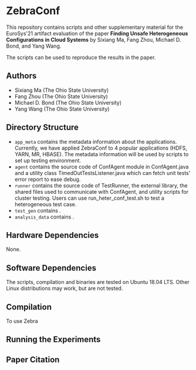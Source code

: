 ZebraConf
===============
This repository contains scripts and other supplementary material
for the EuroSys'21 artifact evaluation of the paper **Finding Unsafe Heterogeneous Configurations in Cloud Systems** 
by Sixiang Ma, Fang Zhou, Michael D. Bond, and Yang Wang.

The scripts can be used to reproduce the results in the paper.

Authors
------- 
 * Sixiang Ma (The Ohio State University)
 * Fang Zhou (The Ohio State University)
 * Michael D. Bond (The Ohio State University)
 * Yang Wang (The Ohio State University)

Directory Structure
-------------------
 * `app_meta` contains the metadata information about the applications. Currently, we have applied ZebraConf to 4 popular applications (HDFS, YARN, MR, HBASE). The metadata information will be used by scripts to set up testing environment.
 * `agent` contains the source code of ConfAgent module in ConfAgent.java and a utility class TimedOutTestsListener.java which can fetch unit tests' error report to ease debug. 
 * `runner` contains the source code of TestRunner, the external library, the shared files used to communicate with ConfAgent, and utility scripts for cluster testing. Users can use run_heter_conf_test.sh to test a heterogeneous test case.
 * `test_gen` contains .
 * `analysis_data` contains .

Hardware Dependencies
-------------------
None.

Software Dependencies
---------------------
The scripts, compilation and binaries are tested on Ubuntu 18.04 LTS. 
Other Linux distributions may work, but are not tested.

Compilation
---------------------
To use Zebra


Running the Experiments
---------------------

Paper Citation
---------------------
